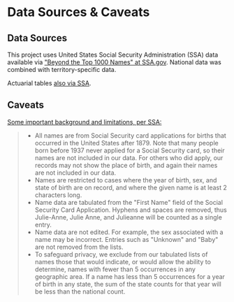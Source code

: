 # Data Sources & Caveats

## Data Sources

This project uses United States Social Security Administration (SSA) data available via ["Beyond the Top 1000 Names" at SSA.gov](https://www.ssa.gov/oact/babynames/limits.html). National data was combined with territory-specific data.

Actuarial tables [also via SSA](https://www.ssa.gov/oact/HistEst/CohLifeTablesHome.html).

## Caveats

[Some important background and limitations, per SSA:](https://www.ssa.gov/oact/babynames/background.html)

>- All names are from Social Security card applications for births that occurred in the United States after 1879. Note that many people born before 1937 never applied for a Social Security card, so their names are not included in our data. For others who did apply, our records may not show the place of birth, and again their names are not included in our data.
>- Names are restricted to cases where the year of birth, sex, and state of birth are on record, and where the given name is at least 2 characters long.
>- Name data are tabulated from the "First Name" field of the Social Security Card Application. Hyphens and spaces are removed, thus Julie-Anne, Julie Anne, and Julieanne will be counted as a single entry.
>- Name data are not edited. For example, the sex associated with a name may be incorrect. Entries such as "Unknown" and "Baby" are not removed from the lists.
>- To safeguard privacy, we exclude from our tabulated lists of names those that would indicate, or would allow the ability to determine, names with fewer than 5 occurrences in any geographic area. If a name has less than 5 occurrences for a year of birth in any state, the sum of the state counts for that year will be less than the national count.

